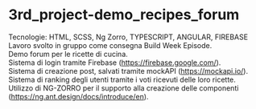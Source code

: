 # 3rd_project-demo_recipes_forum

Tecnologie: HTML, SCSS, Ng Zorro, TYPESCRIPT, ANGULAR, FIREBASE<br>
Lavoro svolto in gruppo come consegna Build Week Episode.<br>
Demo forum per le ricette di cucina.<br>
Sistema di login tramite Firebase (https://firebase.google.com/).<br>
Sistema di creazione post, salvati tramite mockAPI (https://mockapi.io/).<br>
Sistema di ranking degli utenti tramite i voti ricevuti delle loro ricette.<br>
Utilizzo di NG-ZORRO per il supporto alla creazione delle componenti (https://ng.ant.design/docs/introduce/en).<br> 
